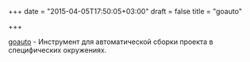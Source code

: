 +++
date = "2015-04-05T17:50:05+03:00"
draft = false
title = "goauto"

+++

<p><a href="https://github.com/dshills/goauto">goauto</a>&nbsp;- Инструмент для автоматической сборки проекта в специфических окружениях.</p>

